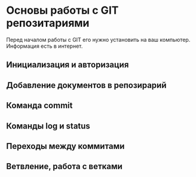 # Основы работы с GIT репозитариями

Перед началом работы с GIT его нужно установить на ваш компьютер. Информация есть в интернет.

## Инициализация и авторизация

## Добавление документов в репозирарий

## Команда commit 

## Команды log и status

## Переходы между коммитами

## Ветвление, работа с ветками
